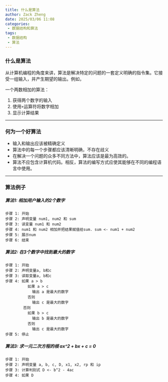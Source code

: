```yaml
---
title: 什么是算法
author: Zack Zheng
date: 2025/03/06 11:08
categories:
 - 数据结构和算法
tags:
 - 数据结构
 - 算法
---
```


### 什么是算法

从计算机编程的角度来讲，算法是解决特定的问题的一套定义明确的指令集。它接受一组输入，并产生期望的输出。例如，   

一个两数相加的算法：   

1. 获得两个数字的输入  
2. 使用`+`运算符将数字相加  
3. 显示计算结果

---------------------------

### 何为一个好算法

+ 输入和输出应该被精确定义
+ 算法中的每一个步骤都应该清晰明确，不存在歧义
+ 在解决一个问题的众多不同方法中，算法应该是最为高效的。
+ 算法不应包含计算机代码。相反，算法的编写方式应使其能够在不同的编程语言中使用。

---------------------------

### 算法例子


##### 算法1: 相加用户输入的2个数字

```
步骤 1: 开始
步骤 2: 声明变量 num1, num2 和 sum
步骤 3: 读变量 num1 和 num2
步骤 4: num1 和 num2 相加并把结果赋值给sum. sum <- num1 + num2
步骤 5: 展示num
步骤 6: 结束
```

##### 算法2: 在3个数字中找到最大的数字

```
步骤 1: 开始
步骤 2: 声明变量a, b和c
步骤 3: 读取变量a, b和c
步骤 4: 如果 a > b
          如果 a > c
            输出 a 是最大的数字
          否则 
            输出 c 是最大的数字
        否则
          如果 b > c
            输出 b 是最大的数字
          否则
            输出 c 是最大的数字
步骤 5: 停止
```

##### 算法3: 求一元二次方程的根 ax^2 + bx + c = 0

```
步骤 1: 开始
步骤 2: 声明变量 a, b, c, D, x1, x2, rp 和 ip
步骤 3: 计算判别式 D <- b^2 - 4ac
步骤 4: 如果 D 
```

